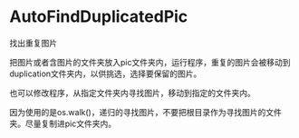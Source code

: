 # AutoFindDuplicatedPic
找出重复图片

把图片或者含图片的文件夹放入pic文件夹内，运行程序，重复的图片会被移动到duplication文件夹内，以供挑选，选择要保留的图片。

也可以修改程序，从指定文件夹内寻找图片，移动到指定的文件夹内。

因为使用的是os.walk()，递归的寻找图片，不要把根目录作为寻找图片的文件夹。尽量复制进pic文件夹内。
